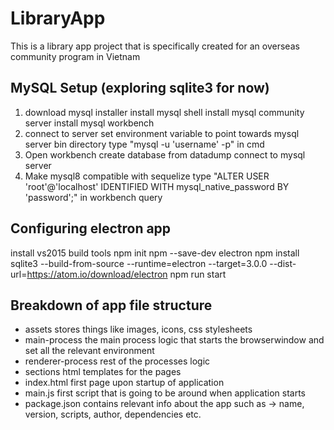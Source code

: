 # LibraryApp
This is a library app project that is specifically created for an overseas community program in Vietnam

## MySQL Setup (exploring sqlite3 for now)
1. download mysql installer
	install mysql shell
	install mysql community server
	install mysql workbench
2. connect to server
	set environment variable to point towards mysql server bin directory
	type "mysql -u 'username' -p" in cmd
3. Open workbench
	create database from datadump
	connect to mysql server
4. Make mysql8 compatible with sequelize
	type "ALTER USER 'root'@'localhost' IDENTIFIED WITH mysql_native_password BY 'password';" in workbench query

## Configuring electron app
install vs2015 build tools
npm init
npm --save-dev electron
npm install sqlite3 --build-from-source --runtime=electron --target=3.0.0 --dist-url=https://atom.io/download/electron
npm run start

## Breakdown of app file structure
- assets
	stores things like images, icons, css stylesheets
- main-process
	the main process logic that starts the browserwindow and set all the relevant environment
- renderer-process
	rest of the processes logic
- sections
	html templates for the pages
- index.html
	first page upon startup of application
- main.js
	first script that is going to be around when application starts
- package.json
	contains relevant info about the app such as -> name, version, scripts, author, dependencies etc.
